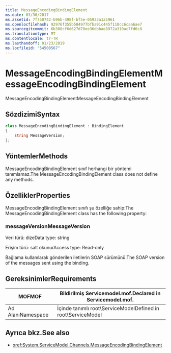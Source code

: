 ```yaml
---
title: MessageEncodingBindingElement
ms.date: 03/30/2017
ms.assetid: 7f750742-b96b-498f-bf5e-05933a1a5961
ms.openlocfilehash: 92976f355b584977bfba91c445f110cc6caa6ae7
ms.sourcegitcommit: 6b308cf6d627d78ee36dbbae8972a310ac7fd6c8
ms.translationtype: MT
ms.contentlocale: tr-TR
ms.lasthandoff: 01/23/2019
ms.locfileid: "54508567"
---
```

# <a name="messageencodingbindingelement"></a><span data-ttu-id="9d1f1-102">MessageEncodingBindingElement</span><span class="sxs-lookup"><span data-stu-id="9d1f1-102">MessageEncodingBindingElement</span></span>
<span data-ttu-id="9d1f1-103">MessageEncodingBindingElement</span><span class="sxs-lookup"><span data-stu-id="9d1f1-103">MessageEncodingBindingElement</span></span>  
  
## <a name="syntax"></a><span data-ttu-id="9d1f1-104">Sözdizimi</span><span class="sxs-lookup"><span data-stu-id="9d1f1-104">Syntax</span></span>  
```csharp
class MessageEncodingBindingElement : BindingElement
{
    string MessageVersion;  
};  
 ```
  
## <a name="methods"></a><span data-ttu-id="9d1f1-105">Yöntemler</span><span class="sxs-lookup"><span data-stu-id="9d1f1-105">Methods</span></span>  
 <span data-ttu-id="9d1f1-106">MessageEncodingBindingElement sınıf herhangi bir yöntemi tanımlamaz.</span><span class="sxs-lookup"><span data-stu-id="9d1f1-106">The MessageEncodingBindingElement class does not define any methods.</span></span>  
  
## <a name="properties"></a><span data-ttu-id="9d1f1-107">Özellikler</span><span class="sxs-lookup"><span data-stu-id="9d1f1-107">Properties</span></span>  
 <span data-ttu-id="9d1f1-108">MessageEncodingBindingElement sınıfı şu özelliğe sahip:</span><span class="sxs-lookup"><span data-stu-id="9d1f1-108">The MessageEncodingBindingElement class has the following property:</span></span>  
  
### <a name="messageversion"></a><span data-ttu-id="9d1f1-109">messageVersion</span><span class="sxs-lookup"><span data-stu-id="9d1f1-109">MessageVersion</span></span>  
 <span data-ttu-id="9d1f1-110">Veri türü: dize</span><span class="sxs-lookup"><span data-stu-id="9d1f1-110">Data type: string</span></span>  
  
 <span data-ttu-id="9d1f1-111">Erişim türü: salt okunur</span><span class="sxs-lookup"><span data-stu-id="9d1f1-111">Access type: Read-only</span></span>  
  
 <span data-ttu-id="9d1f1-112">Bağlama kullanılarak gönderilen iletilerin SOAP sürümünü.</span><span class="sxs-lookup"><span data-stu-id="9d1f1-112">The SOAP version of the messages sent using the binding.</span></span>  
  
## <a name="requirements"></a><span data-ttu-id="9d1f1-113">Gereksinimler</span><span class="sxs-lookup"><span data-stu-id="9d1f1-113">Requirements</span></span>  
  
|<span data-ttu-id="9d1f1-114">MOF</span><span class="sxs-lookup"><span data-stu-id="9d1f1-114">MOF</span></span>|<span data-ttu-id="9d1f1-115">Bildirilmiş Servicemodel.mof.</span><span class="sxs-lookup"><span data-stu-id="9d1f1-115">Declared in Servicemodel.mof.</span></span>|  
|---------|-----------------------------------|  
|<span data-ttu-id="9d1f1-116">Ad Alanı</span><span class="sxs-lookup"><span data-stu-id="9d1f1-116">Namespace</span></span>|<span data-ttu-id="9d1f1-117">İçinde tanımlı root\ServiceModel</span><span class="sxs-lookup"><span data-stu-id="9d1f1-117">Defined in root\ServiceModel</span></span>|  
  
## <a name="see-also"></a><span data-ttu-id="9d1f1-118">Ayrıca bkz.</span><span class="sxs-lookup"><span data-stu-id="9d1f1-118">See also</span></span>
- <xref:System.ServiceModel.Channels.MessageEncodingBindingElement>
